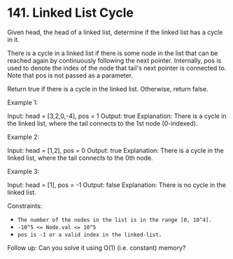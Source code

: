 # 141. Linked List Cycle

Given head, the head of a linked list, determine if the linked list has a cycle in it.

There is a cycle in a linked list if there is some node in the list that can be reached again by continuously following
the next pointer. Internally, pos is used to denote the index of the node that tail's next pointer is connected to. Note
that pos is not passed as a parameter.

Return true if there is a cycle in the linked list. Otherwise, return false.

Example 1:

Input: head = [3,2,0,-4], pos = 1
Output: true
Explanation: There is a cycle in the linked list, where the tail connects to the 1st node (0-indexed).

Example 2:

Input: head = [1,2], pos = 0
Output: true
Explanation: There is a cycle in the linked list, where the tail connects to the 0th node.

Example 3:

Input: head = [1], pos = -1
Output: false
Explanation: There is no cycle in the linked list.

Constraints:

- `The number of the nodes in the list is in the range [0, 10^4].`
- `-10^5 <= Node.val <= 10^5`
- `pos is -1 or a valid index in the linked-list.`

Follow up: Can you solve it using O(1) (i.e. constant) memory?



